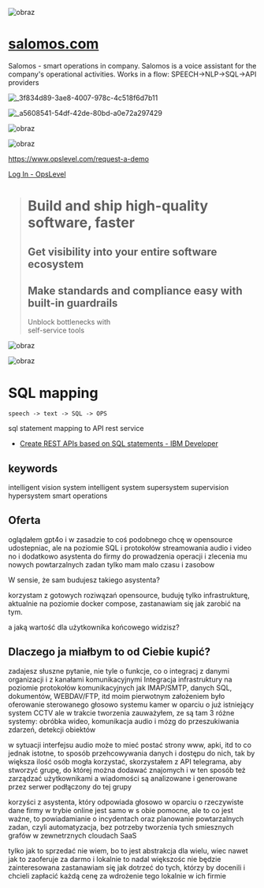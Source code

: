 
![obraz](https://github.com/salomos-com/www/assets/5669657/32a99889-f886-42e2-a84d-b95c40defcb1)

# [salomos.com](http://www.salomos.com)


Salomos - smart operations in company. 
Salomos is a voice assistant for the company's operational activities. Works in a flow: SPEECH->NLP->SQL->API providers

![_3f834d89-3ae8-4007-978c-4c518f6d7b11](https://github.com/salomos-com/www/assets/5669657/6ed30938-35fe-40db-9b26-deeeb2f69d3a)




![_a5608541-54df-42de-80bd-a0e72a297429](https://github.com/salomos-com/www/assets/5669657/fdfe07f0-9081-4bca-a8fb-0dc65f11ee72)




![obraz](https://github.com/salomos-com/www/assets/5669657/66fc2bf7-3966-4a66-b75e-3be93494bc27)




![obraz](https://github.com/salomos-com/www/assets/5669657/b092bda6-bbf1-474d-a844-8267d5939d27)


https://www.opslevel.com/request-a-demo

[Log In - OpsLevel](https://app.opslevel.com/users/sso/sign_in)

> # Build and ship high-quality software, faster
> 
> ## Get visibility into your entire software ecosystem
> 
> ## Make standards and compliance easy with built-in guardrails
> 
> Unblock bottlenecks with  
> self-service tools


![obraz](https://github.com/salomos-com/www/assets/5669657/90dffa3b-11ac-4b0a-aebf-de793520ca5e)




![obraz](https://github.com/salomos-com/www/assets/5669657/9a3dec51-18e3-45f8-874f-92a76390eb6f)




# SQL mapping

```
speech -> text -> SQL -> OPS
```

sql statement mapping to API rest service

+ [Create REST APIs based on SQL statements - IBM Developer](https://developer.ibm.com/tutorials/creating-rest-apis-based-on-sql-statements/)



## keywords

intelligent vision system
intelligent system
supersystem
supervision
hypersystem
smart operations



## Oferta

oglądałem gpt4o i w zasadzie to coś podobnego chcę w opensource udostepniac, ale na poziomie SQL i protokołów streamowania audio i video
no i dodatkowo asystenta do firmy do prowadzenia operacji i zlecenia mu nowych powtarzalnych zadan
tylko mam  malo czasu i zasobow

W sensie, że sam budujesz takiego asystenta?

korzystam z gotowych roziwązań opensource, buduję tylko infrastrukturę, aktualnie na poziomie docker compose, zastanawiam się jak zarobić na tym.

a jaką wartość dla użytkownika końcowego widzisz? 

## Dlaczego ja miałbym to od Ciebie kupić?

zadajesz słuszne pytanie, nie tyle o funkcje, co o integracj z danymi organizacji i z kanałami komunikacyjnymi
Integracja infrastruktury na poziomie protokołów komunikacyjnych jak IMAP/SMTP, danych SQL, dokumentów, WEBDAV/FTP, itd
moim pierwotnym założeniem było oferowanie sterowanego  głosowo systemu kamer w oparciu o już istniejący system CCTV
ale w trakcie tworzenia zauważyłem, ze są tam 3 różne systemy: obróbka wideo, komunikacja audio i mózg do przeszukiwania zdarzeń, detekcji obiektów

w sytuacji interfejsu audio może to mieć postać strony www, apki, itd to co jednak istotne, to sposób przehcowywania danych i dostępu do nich, tak by większa ilość osób mogła korzystać,  skorzystałem z API telegrama, aby stworzyć grupę, do której można dodawać znajomych i w ten sposób też zarządzać użytkownikami a wiadomości są analizowane i generowane przez serwer podłączony do tej grupy

korzyści z asystenta, który odpowiada głosowo w oparciu o  rzeczywiste dane firmy w trybie online jest samo w s obie pomocne, ale to co jest ważne, to powiadamianie o incydentach oraz planowanie powtarzalnych zadan, czyli automatyzacja, bez potrzeby tworzenia tych smiesznych grafów w zewnetrznych cloudach SaaS

tylko jak to sprzedać nie wiem, bo to jest abstrakcja dla wielu, wiec nawet jak to zaoferuje za darmo i lokalnie to nadal większośc nie będzie zainteresowana
zastanawiam się jak dotrzeć do tych, którzy by docenili i chcieli zapłacić każdą cenę za wdrożenie tego lokalnie w ich firmie
